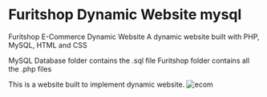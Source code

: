 # Furitshop Dynamic Website mysql
Furitshop E-Commerce Dynamic Website
A dynamic website built with PHP, MySQL, HTML and CSS

MySQL Database folder contains the .sql file 
Furitshop folder contains all the .php files

This is a website built to implement dynamic website.
![ecom](https://github.com/vasanthkgit/furitshop/assets/145307505/d03323df-22da-47ee-be10-c90b41d7062a)
